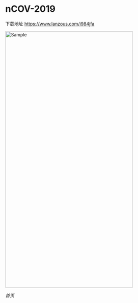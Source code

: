 # nCOV-2019
下载地址
https://www.lanzous.com/i984jfa

<p align="left">
	<img src="https://github.com/BrinsLee/LightMusic/blob/master/images/1.jpg" alt="Sample"  width="400" height="800">
	<p align="left">
		<em>首页</em>
	</p>
</p>